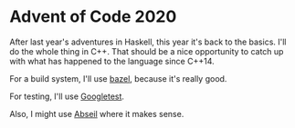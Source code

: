 # Advent of Code 2020

After last year's adventures in Haskell, this year it's back to the basics.
I'll do the whole thing in C++. That should be a nice opportunity to catch up
with what has happened to the language since C++14.

For a build system, I'll use [bazel](https://bazel.build/), because it's really
good.

For testing, I'll use [Googletest](https://github.com/google/googletest).

Also, I might use [Abseil](https://abseil.io/) where it makes sense.
